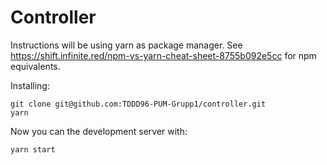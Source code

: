 # Controller 

Instructions will be using yarn as package manager. See https://shift.infinite.red/npm-vs-yarn-cheat-sheet-8755b092e5cc for npm equivalents.

Installing:


```
git clone git@github.com:TDDD96-PUM-Grupp1/controller.git
yarn
```

Now you can the development server with:

```
yarn start
```
